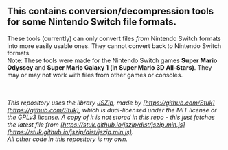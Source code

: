 ## This contains conversion/decompression tools for some Nintendo Switch file formats.
These tools (currently) can only convert files *from* Nintendo Switch formats into more easily usable ones. They cannot convert back *to* Nintendo Switch formats.  
Note: These tools were made for the Nintendo Switch games **Super Mario Odyssey** and **Super Mario Galaxy 1 (in Super Mario 3D All-Stars)**. They may or may not work with files from other games or consoles.

\
\
*This repository uses the library [JSZip](https://github.com/Stuk/jszip), made by [https://github.com/Stuk](https://github.com/Stuk), which is dual-licensed under the MIT license or the GPLv3 license. A copy of it is not stored in this repo - this just fetches the latest file from [https://stuk.github.io/jszip/dist/jszip.min.js](https://stuk.github.io/jszip/dist/jszip.min.js).*  
*All other code in this repository is my own.*
